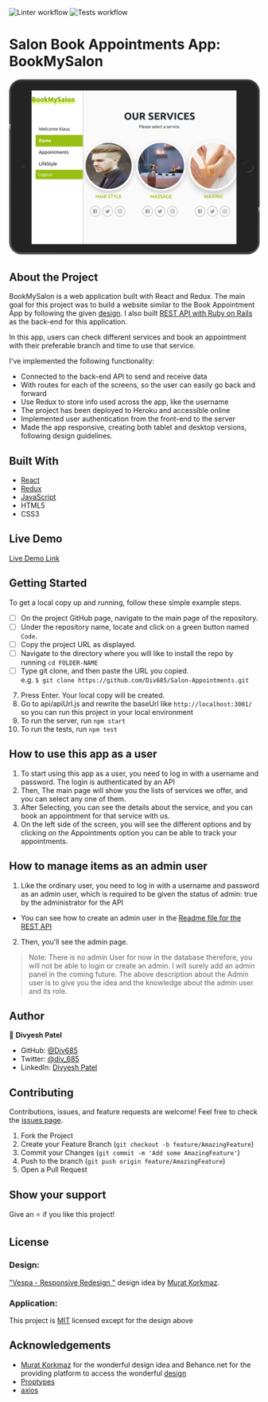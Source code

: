 ![Linter workflow](https://github.com/Div685/Salon-Appointments/actions/workflows/linters.yml/badge.svg)
![Tests workflow](https://github.com/Div685/Salon-Appointments/actions/workflows/tests.yml/badge.svg)
# Salon Book Appointments App: BookMySalon

![Screenshots](./screenshot.png)


## About the Project
BookMySalon is a web application built with React and Redux. The main goal for this project was to build a website similar to the Book Appointment App by following the given [design](https://www.behance.net/gallery/26425031/Vespa-Responsive-Redesign). 
I also built [REST API with Ruby on Rails](https://github.com/Div685/Book-Appointment-API) as the back-end for this application.

In this app, users can check different services and book an appointment with their preferable branch and time to use that service.

I've implemented the following functionality:
- Connected to the back-end API to send and receive data
- With routes for each of the screens, so the user can easily go back and forward
- Use Redux to store info used across the app, like the username
- The project has been deployed to Heroku and accessible online
- Implemented user authentication from the front-end to the server
- Made the app responsive, creating both tablet and desktop versions, following design guidelines.

## Built With

* [React](https://reactjs.org/)
* [Redux](https://redux.js.org/)
* [JavaScript](https://en.wikipedia.org/wiki/JavaScript)
* HTML5
* CSS3


## Live Demo

[Live Demo Link](https://salon-appointment-app.herokuapp.com/)


## Getting Started

To get a local copy up and running, follow these simple example steps.

- [ ] On the project GitHub page, navigate to the main page of the repository.
- [ ] Under the repository name, locate and click on a green button named `Code`. 
- [ ] Copy the project URL as displayed.
- [ ] Navigate to the directory where you will like to install the repo by running `cd FOLDER-NAME`
- [ ] Type git clone, and then paste the URL you copied. <br>
e.g. `$ git clone https://github.com/Div685/Salon-Appointments.git`
7. Press Enter. Your local copy will be created. 
8. Go to api/apiUrl.js and rewrite the baseUrl like `http://localhost:3001/` so you can run this project in your local environment
9. To run the server, run `npm start`
10. To run the tests, run `npm test`

## How to use this app as a user

1. To start using this app as a user, you need to log in with a username and password. The login is authenticated by an API
2. Then, The main page will show you the lists of services we offer, and you can select any one of them.
3. After Selecting, you can see the details about the service, and you can book an appointment for that service with us.
4. On the left side of the screen, you will see the different options and by clicking on the Appointments option you can be able to track your appointments.

## How to manage items as an admin user

1. Like the ordinary user, you need to log in with a username and password as an admin user, which is required to be given the status of admin: true by the administrator for the API
  * You can see how to create an admin user in the [Readme file for the REST API](https://github.com/Div685/Book-Appointment-API)
2. Then, you'll see the admin page.
> Note: There is no admin User for now in the database therefore, you will not be able to login or create an admin. I will surely add an admin panel in the coming future. The above description about the Admin user is to give you the idea and the knowledge about the admin user and its role.


## Author

👤 **Divyesh Patel**

- GitHub: [@Div685](https://github.com/Div685)
- Twitter: [@div_685](https://twitter.com/div_685)
- LinkedIn: [Divyesh Patel](https://www.linkedin.com/in/divyesh-daxa-patel/)


## Contributing

Contributions, issues, and feature requests are welcome!
Feel free to check the [issues page](../../issues).

1. Fork the Project
2. Create your Feature Branch (`git checkout -b feature/AmazingFeature`)
3. Commit your Changes (`git commit -m 'Add some AmazingFeature'`)
4. Push to the branch (`git push origin feature/AmazingFeature`)
5. Open a Pull Request


## Show your support

Give an ⭐️ if you like this project!


## License

### Design:
["Vespa - Responsive Redesign "](https://www.behance.net/gallery/26425031/Vespa-Responsive-Redesign) design idea by [Murat Korkmaz](https://www.behance.net/muratk).

### Application:
This project is [MIT](./LICENSE) licensed except for the design above

## Acknowledgements
* [Murat Korkmaz](https://www.behance.net/muratk) for the wonderful design idea and Behance.net for the providing platform to access the wonderful [design](https://www.behance.net/gallery/26425031/Vespa-Responsive-Redesign)
* [Proptypes](https://reactjs.org/docs/typechecking-with-proptypes.html)
* [axios](https://github.com/axios/axios)